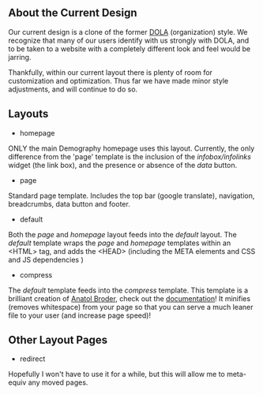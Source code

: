 ## About the Current Design

Our current design is a clone of the former [DOLA](https://www.colorado.gov/pacific/dola) (organization) style.  We recognize that many of our users identify with us strongly with DOLA, and to be taken to a website with a completely different look and feel would be jarring.  

Thankfully, within our current layout there is plenty of room for customization and optimization.  Thus far we have made minor style adjustments, and will continue to do so.


## Layouts

- homepage

ONLY the main Demography homepage uses this layout.  Currently, the only difference from the 'page' template is the inclusion of the *infobox/infolinks* widget (the link box), and the presence or absence of the *data* button.

- page

Standard page template.  Includes the top bar (google translate), navigation, breadcrumbs, data button and footer.

- default

Both the *page* and *homepage* layout feeds into the *default* layout.  The *default* template wraps the *page* and *homepage* templates within an \<HTML\> tag, and adds the \<HEAD\> (including the META elements and CSS and JS dependencies )

- compress

The *default* template feeds into the *compress* template.  This template is a brilliant creation of [Anatol Broder](http://anatol.penibelst.de/), check out the [documentation](https://github.com/penibelst/jekyll-compress-html)!  It minifies (removes whitespace) from your page so that you can serve a much leaner file to your user (and increase page speed)!



## Other Layout Pages

- redirect

Hopefully I won't have to use it for a while, but this will allow me to meta-equiv any moved pages.

